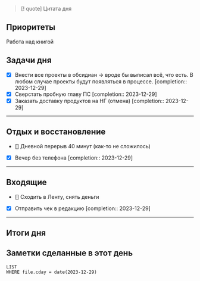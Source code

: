 > [! quote] Цитата дня
> 

## Приоритеты
Работа над книгой


## Задачи дня
- [x] Внести все проекты в обсидиан → вроде бы выписал всё, что есть. В любом случае проекты будут появляться в процессе.  [completion:: 2023-12-29]
- [x] Сверстать пробную главу ПС  [completion:: 2023-12-29]
- [x] Заказать доставку продуктов на НГ (отмена)  [completion:: 2023-12-29]
---
## Отдых и восстановление
- [] Дневной перерыв 40 минут (как-то не сложилось)
- [x] Вечер без телефона  [completion:: 2023-12-29]

---
## Входящие
- [] Сходить в Ленту, снять деньги 
- [x] Отправить чек в редакцию  [completion:: 2023-12-29]

---
## Итоги дня

 



## Заметки сделанные в этот день
```dataview
LIST
WHERE file.cday = date(2023-12-29)
```

